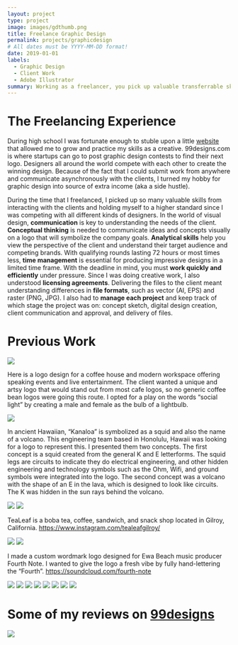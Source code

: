 ```yaml
---
layout: project
type: project
image: images/gdthumb.png
title: Freelance Graphic Design
permalink: projects/graphicdesign
# All dates must be YYYY-MM-DD format!
date: 2019-01-01
labels:
  - Graphic Design
  - Client Work
  - Adobe Illustrator
summary: Working as a freelancer, you pick up valuable transferrable skills.
---
```

# The Freelancing Experience
During high school I was fortunate enough to stuble upon a little [website](http://99designs.com) that allowed me to grow and practice my skills as a creative. 99designs.com is where startups can go to post graphic design contests to find their next logo. Designers all around the world compete with each other to create the winning design. Because of the fact that I could submit work from anywhere and communicate asynchronously with the clients, I turned my hobby for graphic design into source of extra income (aka a side hustle). 

During the time that I freelanced, I picked up so many valuable skills from interacting with the clients and holding myself to a higher standard since I was competing with all different kinds of designers. In the world of visual design, **communication** is key to understanding the needs of the client. **Conceptual thinking** is needed to communicate ideas and concepts visually on a logo that will symbolize the company goals. **Analytical skills** help you view the perspective of the client and understand their target audience and competing brands. With qualifying rounds lasting 72 hours or most times less, **time management** is essential for producing impressive designs in a limited time frame. With the deadline in mind, you must **work quickly and efficiently** under pressure. Since I was doing creative work, I also understood **licensing agreements**. Delivering the files to the client meant understanding differences in **file formats**, such as vector (AI, EPS) and raster (PNG, JPG).  I also had to **manage each project** and keep track of which stage the project was on: concept sketch, digital design creation, client communication and approval, and delivery of files.

# Previous Work
<img class="ui centered image" src="../images/gd1.png">

Here is a logo design for a coffee house and modern workspace offering speaking events and live entertainment.
The client wanted a unique and artsy logo that would stand out from most cafe logos, so no generic coffee bean logos were going this route. I opted for a play on the words “social light” by creating a male and female as the bulb of a lightbulb.

<img class="ui centered image" src="../images/gd2.png">

In ancient Hawaiian, “Kanaloa” is symbolized as a squid and also the name of a volcano. This engineering team based in Honolulu, Hawaii was looking for a logo to represent this. I presented them two concepts. The first concept is a squid created from the general K and E letterforms. The squid legs are circuits to indicate they do electrical engineering, and other hidden engineering and technology symbols such as the Ohm, Wifi, and ground symbols were integrated into the logo. The second concept was a volcano with the shape of an E in the lava, which is designed to look like circuits. The K was hidden in the sun rays behind the volcano.


<img class="ui centered image" src="../images/gd3.png">
<img class="ui centered image" src="../images/gd3a.png">

TeaLeaf is a boba tea, coffee, sandwich, and snack shop located in Gilroy, California.
https://www.instagram.com/tealeafgilroy/

<img class="ui centered image" src="../images/gd4.png">
<img class="ui centered image" src="../images/gd5.png">

I made a custom wordmark logo designed for Ewa Beach music producer Fourth Note. I wanted to give the logo a fresh vibe by fully hand-lettering the “Fourth”. https://soundcloud.com/fourth-note

<img class="ui centered image" src="../images/gd6.png">
<img class="ui centered image" src="../images/gd7.png">
<img class="ui centeredimage" src="../images/gd8.png">
<img class="ui centered image" src="../images/gd9.png">
<img class="ui centered image" src="../images/gd10.png">
<img class="ui centered image" src="../images/gd11.png">
<img class="ui centered image" src="../images/gd12.png">
<img class="ui centered image" src="../images/gd13.png">


# Some of my reviews on [99designs](https://99designs.com/profiles/mirabela/about)
<img class="ui centered image" src="../images/99designreviews.png">
